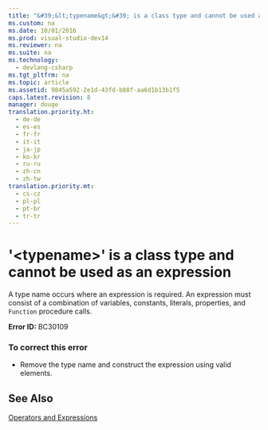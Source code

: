 ```yaml
---
title: "&#39;&lt;typename&gt;&#39; is a class type and cannot be used as an expression"
ms.custom: na
ms.date: 10/01/2016
ms.prod: visual-studio-dev14
ms.reviewer: na
ms.suite: na
ms.technology: 
  - devlang-csharp
ms.tgt_pltfrm: na
ms.topic: article
ms.assetid: 9845a592-2e1d-43fd-b88f-aa6d1b13b1f5
caps.latest.revision: 8
manager: douge
translation.priority.ht: 
  - de-de
  - es-es
  - fr-fr
  - it-it
  - ja-jp
  - ko-kr
  - ru-ru
  - zh-cn
  - zh-tw
translation.priority.mt: 
  - cs-cz
  - pl-pl
  - pt-br
  - tr-tr
---
```

# &#39;&lt;typename&gt;&#39; is a class type and cannot be used as an expression
A type name occurs where an expression is required. An expression must consist of a combination of variables, constants, literals, properties, and `Function` procedure calls.  
  
 **Error ID:** BC30109  
  
### To correct this error  
  
-   Remove the type name and construct the expression using valid elements.  
  
## See Also  
 [Operators and Expressions](../Topic/Operators%20and%20Expressions%20in%20Visual%20Basic.md)